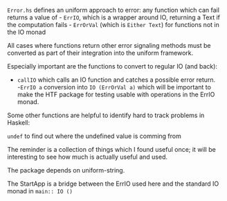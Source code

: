 `Error.hs` defines an uniform approach to error:
    any function which can fail returns a value of 
    - `ErrIO`, which is a wrapper around IO, returning a Text if the computation fails 
    - `ErrOrVal` (which is `Either Text`) for functions not in the IO monad

All cases where functions return other error signaling methods must be converted as part of their integration into the uniform framework. 

Especially important are the functions to convert to regular IO (and back): 
- `callIO` which calls an IO function and catches a possible error return.  
-`ErrIO a` conversion into `IO (ErrOrVal a)` which will be important to make the HTF package for testing usable with operations in the ErrIO monad. 

Some other functions are helpful to identify hard to track problems in Haskell: 

`undef` to find out where the undefined value is comming from 

The reminder is a collection of things which I found useful once; it will be interesting to see how much is actually useful and used. 

The package depends on uniform-string.

The StartApp is a bridge between the ErrIO used here and the standard IO monad in `main:: IO ()`

